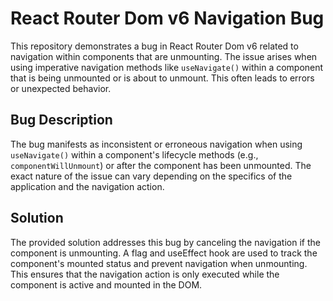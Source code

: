 # React Router Dom v6 Navigation Bug

This repository demonstrates a bug in React Router Dom v6 related to navigation within components that are unmounting. The issue arises when using imperative navigation methods like `useNavigate()` within a component that is being unmounted or is about to unmount.  This often leads to errors or unexpected behavior.

## Bug Description

The bug manifests as inconsistent or erroneous navigation when using `useNavigate()` within a component's lifecycle methods (e.g., `componentWillUnmount`) or after the component has been unmounted.  The exact nature of the issue can vary depending on the specifics of the application and the navigation action.

## Solution

The provided solution addresses this bug by canceling the navigation if the component is unmounting.  A flag and useEffect hook are used to track the component's mounted status and prevent navigation when unmounting.  This ensures that the navigation action is only executed while the component is active and mounted in the DOM.